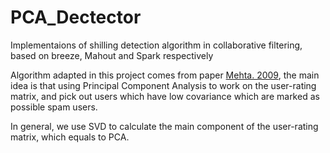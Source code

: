 # PCA_Dectector
Implementaions of shilling detection algorithm in collaborative filtering, based on breeze, Mahout and Spark respectively

Algorithm adapted in this project comes from paper [Mehta. 2009](http://rd.springer.com/article/10.1007%2Fs11257-008-9050-4), the main idea is that using Principal Component Analysis to work on the user-rating matrix, and pick out users which have low covariance which are marked as possible spam users.

In general, we use SVD to calculate the main component of the user-rating matrix, which equals to PCA.
